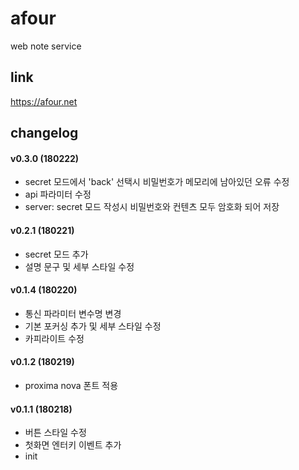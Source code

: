 # afour
web note service

## link
https://afour.net


## changelog

#### v0.3.0 (180222)
* secret 모드에서 'back' 선택시 비밀번호가 메모리에 남아있던 오류 수정
* api 파라미터 수정
* server: secret 모드 작성시 비밀번호와 컨텐츠 모두 암호화 되어 저장

#### v0.2.1 (180221)
* secret 모드 추가
* 설명 문구 및 세부 스타일 수정

#### v0.1.4 (180220)
* 통신 파라미터 변수명 변경
* 기본 포커싱 추가 및 세부 스타일 수정
* 카피라이트 수정

#### v0.1.2 (180219)
* proxima nova 폰트 적용

#### v0.1.1 (180218)
* 버튼 스타일 수정
* 첫화면 엔터키 이벤트 추가
* init
